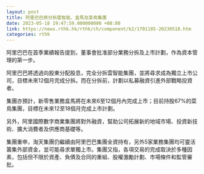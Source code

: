 ```yaml
---
layout: post
title: 阿里巴巴將分拆雲智能、盒馬及菜鳥集團
date: 2023-05-18 19:47:59.000000000 +08:00
link: https://news.rthk.hk/rthk/ch/component/k2/1701185-20230518.htm
categories: rthk
---
```


阿里巴巴在首季業績報告提到，董事會批准部分業務分拆及上市計劃，作為資本管理的第一步。

阿里巴巴將透過向股東分配股息，完全分拆雲智能集團，並將尋求成為獨立上市公司，目標未來12個月完成分拆。而在分拆前，計劃以私募融資引進外部戰略投資者。

集團亦預計，新零售業務盒馬將在未來6至12個月內完成上市；目前持股67%的菜鳥集團，目標在未來12至18個月完成上市計劃。

另外，阿里國際數字商業集團將對外融資，幫助公司拓展新的地域市場、投資新技術、擴大消費者及供應商基礎等。

集團重申，淘天集團仍繼續由阿里巴巴集團全資持有，另外5家業務集團均可靈活籌集外部資金，並可能尋求單獨上市。集團又指，各項交易的完成取決於多種因素，包括但不限於資產、負債及合同的重組、股權激勵計劃、市場條件和監管審批。
